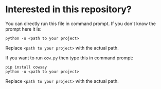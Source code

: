 # Interested in this repository?
You can directly run this file in command prompt.
If you don't know the prompt here it is:
```
python -u <path to your project>
```
Replace `<path to your project>` with the actual path.

If you want to run `cow.py` then type this in command prompt:
```
pip install cowsay
python -u <path to your project>
```
Replace `<path to your project>` with the actual path.
